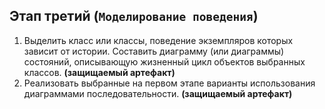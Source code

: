 ## **Этап третий (`Моделирование поведения`)**

1. Выделить класс или классы, поведение
экземпляров которых зависит от истории. Составить
диаграмму (или диаграммы) состояний, описывающую
жизненный цикл объектов выбранных классов.
**(защищаемый артефакт)**
2. Реализовать выбранные на первом этапе варианты
использования диаграммами последовательности.
**(защищаемый артефакт)**
